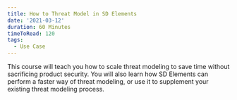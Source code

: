 ```yaml
---
title: How to Threat Model in SD Elements
date: '2021-03-12'
duration: 60 Minutes
timeToRead: 120
tags:
  - Use Case
---
```

This course will teach you how to scale threat modeling to save time without sacrificing product security. You will also learn how SD Elements can perform a faster way of threat modeling, or use it to supplement your existing threat modeling process.
